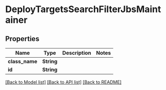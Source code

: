 # DeployTargetsSearchFilterJbsMaintainer

## Properties

Name | Type | Description | Notes
------------ | ------------- | ------------- | -------------
**class_name** | **String** |  | 
**id** | **String** |  | 

[[Back to Model list]](../README.md#documentation-for-models) [[Back to API list]](../README.md#documentation-for-api-endpoints) [[Back to README]](../README.md)


